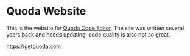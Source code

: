 # Quoda Website

This is the website for [Quoda Code Editor](https://play.google.com/store/apps/details?id=com.henrythompson.quoda). 
The site was written several years back and needs updating; code quality is also not so great.

https://getquoda.com
